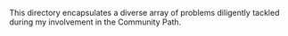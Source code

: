 This directory encapsulates a diverse array of problems diligently tackled during my involvement in the Community Path.
